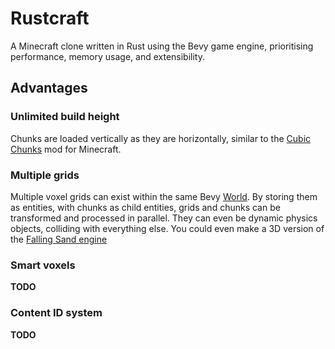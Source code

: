 # Rustcraft
A Minecraft clone written in Rust using the Bevy game engine, prioritising performance, memory usage, and extensibility.

## Advantages
### Unlimited build height
Chunks are loaded vertically as they are horizontally, similar to the [Cubic Chunks] mod for Minecraft.

### Multiple grids
Multiple voxel grids can exist within the same Bevy [World]. By storing them as entities, with chunks as child entities, grids and chunks can be transformed and processed in parallel. They can even be dynamic physics objects, colliding with everything else. You could even make a 3D version of the [Falling Sand engine]

### Smart voxels
**TODO**

### Content ID system
**TODO**

[World]: https://docs.rs/bevy/0.11.3/bevy/ecs/world/struct.World.html
[Cubic Chunks]: https://github.com/OpenCubicChunks/CubicChunks
[Falling Sand engine]: https://www.youtube.com/watch?v=prXuyMCgbTc